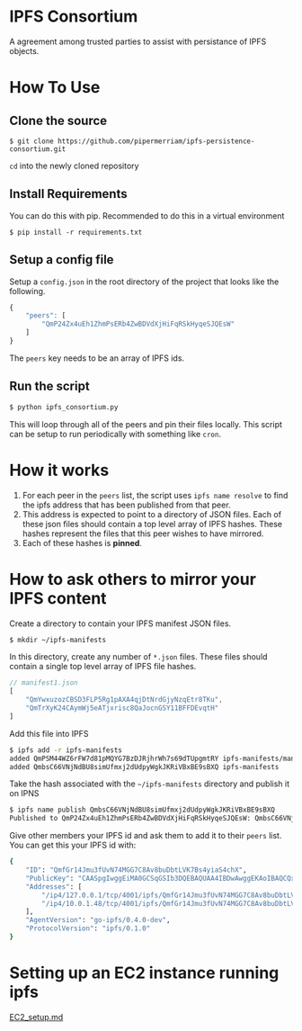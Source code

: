 # IPFS Consortium

A agreement among trusted parties to assist with persistance of IPFS objects.


# How To Use

## Clone the source

```
$ git clone https://github.com/pipermerriam/ipfs-persistence-consortium.git
```

`cd` into the newly cloned repository

## Install Requirements

You can do this with pip.  Recommended to do this in a virtual environment

```
$ pip install -r requirements.txt
```

## Setup a config file

Setup a `config.json` in the root directory of the project that looks like the
following.

```javascript
{
    "peers": [
        "QmP24Zx4uEh1ZhmPsERb4ZwBDVdXjHiFqRSkHyqeSJQEsW"
    ]
}
```

The `peers` key needs to be an array of IPFS ids.


## Run the script

```bash
$ python ipfs_consortium.py
```

This will loop through all of the peers and pin their files locally.  This
script can be setup to run periodically with something like `cron`.


# How it works

1. For each peer in the `peers` list, the script uses `ipfs name resolve` to
   find the ipfs address that has been published from that peer.
2. This address is expected to point to a directory of JSON files.  Each of
   these json files should contain a top level array of IPFS hashes.  These hashes
   represent the files that this peer wishes to have mirrored.
3. Each of these hashes is **pinned**.

# How to ask others to mirror your IPFS content

Create a directory to contain your IPFS manifest JSON files.

```bash
$ mkdir ~/ipfs-manifests
```

In this directory, create any number of `*.json` files.  These files should contain a single top level array of IPFS file hashes.

```javascript
// manifest1.json
[
    "QmYwxuzozCBSD3FLP5Rg1pAXA4qjDtNrdGjyNzqEtr8TKu",
    "QmTrXyK24CAymWj5eATjxrisc8QaJocnGSY11BFFDEvqtH"
]
```

Add this file into IPFS

```bash
$ ipfs add -r ipfs-manifests
added QmPSM44WZ6rFW7d81pMQYG7BzDJRjhrWh7s69dTUpgmtRY ipfs-manifests/manifest-1.json
added QmbsC66VNjNdBU8simUfmxj2dUdpyWgkJKRiVBxBE9sBXQ ipfs-manifests
```

Take the hash associated with the `~/ipfs-manifests` directory and publish it
on IPNS

```bash
$ ipfs name publish QmbsC66VNjNdBU8simUfmxj2dUdpyWgkJKRiVBxBE9sBXQ
Published to QmP24Zx4uEh1ZhmPsERb4ZwBDVdXjHiFqRSkHyqeSJQEsW: QmbsC66VNjNdBU8simUfmxj2dUdpyWgkJKRiVBxBE9sBXQ
```

Give other members your IPFS id and ask them to add it to their `peers` list.
You can get this your IPFS id with:

```bash
{
    "ID": "QmfGr14Jmu3fUvN74MGG7C8Av8buDbtLVK7Bs4yiaS4chX",
    "PublicKey": "CAASpgIwggEiMA0GCSqGSIb3DQEBAQUAA4IBDwAwggEKAoIBAQCQxRzWJvimlHD0sHY8+n5X4TYhj2tNLVfiJZLJz1vZRMwSTqgmMyrFEh2o+4B21EtfR6tf0eKLwUerfPR0DUWRjJv4YL1+SidNxESsqIaENPBsaLwhGRFXM3PYeW+UjlTjrEybOf2cCY1h8+9XrlCMLHPROzS+QHbAW4Elz7CfqmbMbhDVXEuIVkDQxvXPVgVQEFwkKYexwfHbeLa2n5WTunsSec6GlEUfbwQOlmb/iMYfu2HfPztmwS1wXk1d4WvsUiB53gqljp7jsTPaE5YD4wyyUlQDeulO1zCdDjq2gQDxjtZ0fUzLfJU3dsdnpPcP1KQzvvSEAxNedjAsRRQTAgMBAAE=",
    "Addresses": [
        "/ip4/127.0.0.1/tcp/4001/ipfs/QmfGr14Jmu3fUvN74MGG7C8Av8buDbtLVK7Bs4yiaS4chX",
        "/ip4/10.0.1.48/tcp/4001/ipfs/QmfGr14Jmu3fUvN74MGG7C8Av8buDbtLVK7Bs4yiaS4chX"
    ],
    "AgentVersion": "go-ipfs/0.4.0-dev",
    "ProtocolVersion": "ipfs/0.1.0"
}
```

# Setting up an EC2 instance running ipfs

[EC2_setup.md](EC2_setup.md)
